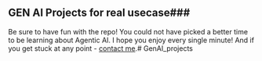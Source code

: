 ## GEN AI Projects for real usecase###



Be sure to have fun with the repo! You could not have picked a better time to be learning about Agentic AI. I hope you enjoy every single minute! And if you get stuck at any point - [contact me](https://www.linkedin.com/in/kapil-kumar-gupta/).#   G e n A I _ p r o j e c t s 
 
 
